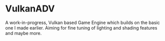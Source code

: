 # VulkanADV
A work-in-progress, Vulkan based Game Engine which builds on the basic one I made earlier. Aiming for fine tuning of lighting and shading features and maybe more.
